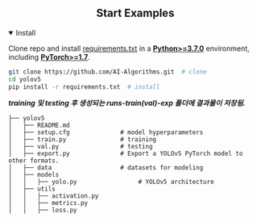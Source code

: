 ## <div align="center">Start Examples</div>

<details open>
<summary>Install</summary>

Clone repo and install [requirements.txt](https://github.com/ChoAILab/AI-Algorithms/blob/main/yolov5/requirements.txt) in a
[**Python>=3.7.0**](https://www.python.org/) environment, including
[**PyTorch>=1.7**](https://pytorch.org/get-started/locally/).

```bash
git clone https://github.com/AI-Algorithms.git  # clone
cd yolov5
pip install -r requirements.txt  # install
```

***training 및 testing 후 생성되는 runs-train(val)-exp 폴더에 결과물이 저장됨.***

</details>


```shell
├── yolov5
│   ├── README.md              
│   ├── setup.cfg              # model hyperparameters
│   ├── train.py               # training
│   ├── val.py                 # testing
│   ├── export.py              # Export a YOLOv5 PyTorch model to other formats.
│   ├── data                   # datasets for modeling
│   ├── models                 
│   │   ├── yolo.py                 # YOLOv5 architecture
│   ├── utils             
│   │   ├── activation.py 
│   │   ├── metrics.py 
│   │   ├── loss.py 
```
